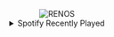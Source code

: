 <div align="center">
<picture>
    <source media="(prefers-color-scheme: dark)" srcset="https://i.ibb.co/LXQHc0LN/output-gif.gif">
    <source media="(prefers-color-scheme: light)" srcset="https://i.ibb.co/LXQHc0LN/output-gif.gif">
    <img alt="RENOS" src="https://i.ibb.co/LXQHc0LN/output-gif.gif">
</picture>
<details>
<summary>Spotify Recently Played</summary>
<img src="https://spotify-recently-played-readme.vercel.app/api?user=31d6d6zerc5ct6kck32na2ozsqf4&unique=1&width=400" alt="Spotify" />
</details>
</div>

<!-- Image deletion URL: https://ibb.co/ZpH7Ffn2/dc8e2d08551ae18e2f2a598eebd11f55 -->